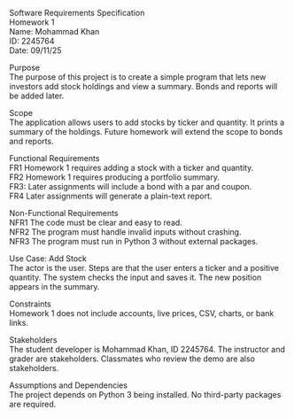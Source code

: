 Software Requirements Specification  
Homework 1  
Name: Mohammad Khan  
ID: 2245764  
Date: 09/11/25  

Purpose  
The purpose of this project is to create a simple program that lets new investors add stock holdings and view a summary. Bonds and reports will be added later.  

Scope  
The application allows users to add stocks by ticker and quantity. It prints a summary of the holdings. Future homework will extend the scope to bonds and reports.  

Functional Requirements  
FR1 Homework 1 requires adding a stock with a ticker and quantity.  
FR2 Homework 1 requires producing a portfolio summary.  
FR3: Later assignments will include a bond with a par and coupon.  
FR4 Later assignments will generate a plain-text report.  

Non-Functional Requirements  
NFR1 The code must be clear and easy to read.  
NFR2 The program must handle invalid inputs without crashing.  
NFR3 The program must run in Python 3 without external packages.  

Use Case: Add Stock  
The actor is the user. Steps are that the user enters a ticker and a positive quantity. The system checks the input and saves it. The new position appears in the summary.  

Constraints  
Homework 1 does not include accounts, live prices, CSV, charts, or bank links.  

Stakeholders  
The student developer is Mohammad Khan, ID 2245764. The instructor and grader are stakeholders. Classmates who review the demo are also stakeholders.  

Assumptions and Dependencies  
The project depends on Python 3 being installed. No third-party packages are required.  
